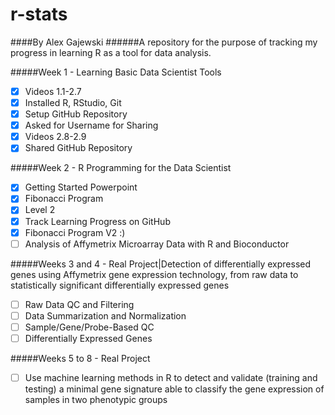 # r-stats
####By Alex Gajewski
######A repository for the purpose of tracking my progress in learning R as a tool for data analysis.

#####Week 1 - Learning Basic Data Scientist Tools
- [x] Videos 1.1-2.7
- [x] Installed R, RStudio, Git
- [x] Setup GitHub Repository
- [x] Asked for Username for Sharing
- [x] Videos 2.8-2.9
- [x] Shared GitHub Repository

#####Week 2 - R Programming for the Data Scientist
- [x] Getting Started Powerpoint
- [x] Fibonacci Program
- [x] Level 2
- [x] Track Learning Progress on GitHub
- [x] Fibonacci Program V2 :)
- [ ] Analysis of Affymetrix Microarray Data with R and Bioconductor

#####Weeks 3 and 4 - Real Project|Detection of differentially expressed genes using Affymetrix gene expression technology, from raw data to statistically significant differentially expressed genes
- [ ] Raw Data QC and Filtering
- [ ] Data Summarization and Normalization
- [ ] Sample/Gene/Probe-Based QC
- [ ] Differentially Expressed Genes

#####Weeks 5 to 8 - Real Project
- [ ] Use machine learning methods in R to detect and validate (training and testing) a minimal gene signature able to classify the gene expression of samples in two phenotypic groups
